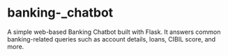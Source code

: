 # banking-_chatbot
A simple web-based Banking Chatbot built with Flask. It answers common banking-related queries such as account details, loans, CIBIL score, and more.
